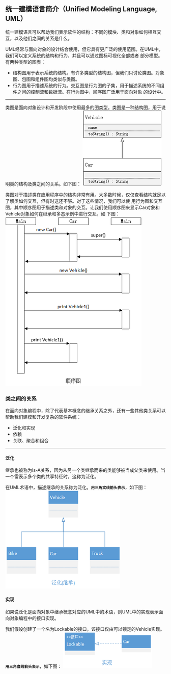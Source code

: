 ## 统一建模语言简介（Unified Modeling Language, UML）
统一建模语言可以帮助我们表示软件的结构：不同的模块、类和对象如何相互交互，以及他们之间的关系是什么。

UML经常与面向对象的设计结合使用，但它具有更广泛的使用范围。在UML中，我们可以定义系统的结构和行为，并且可以通过图标可视化全部或者
部分模型。有两种类型的图表：
- 结构图用于表示系统的结构。有许多类型的结构图，但我们只讨论类图。对象图、包图和组件图均类似与类图。
- 行为图用于描述系统的行为。交互图是行为图的子集，用于描述系统的不同组件之间的控制流和数据流。在行为图中，顺序图广泛用于面向对象
的设计中。

----
类图是面向对象设计和开发阶段中使用最多的图类型。类图是一种结构图，用于说明类的结构及类之间的关系。如下图：
![类图1-1](/src/main/resources/image/basics/knowledge/1-1.png)

类图对于描述类在应用程序中的结构非常有用。大多数时候，仅仅查看结构就足以了解类如何交互，但有时这还不够。对于这些情况，我们可以使
用行为图和交互图，其中顺序图用于描述类和对象的交互。让我们使用顺序图来显示Car对象和Vehicle对象如何在继承和多态示例中进行交互。如
下图：
![顺序图1-2](/src/main/resources/image/basics/knowledge/1-2.png)

### 类之间的关系
在面向对象编程中，除了代表基本概念的继承关系之外，还有一些其他类关系可以帮助我们建模和开发复杂的软件系统：
- 泛化和实现
- 依赖
- 关联、聚合和组合

---
#### 泛化
继承也被称为Is-A关系，因为从另一个类继承而来的类能够被当成父类来使用。当一个雷表示多个类的共享特征时，这称为泛化。

在UML术语中，描述继承的关系称为泛化。**`用三角实线箭头表示`**，如下图：
![泛化](/src/main/resources/image/basics/knowledge/1-3.png)

#### 实现
如果说泛化是面向对象中继承概念对应的UML中的术语，则UML中的实现表示面向对象编程中的接口实现。

我们假设创建了一个名为Lockable的接口，该接口仅由可以锁定的Vehicle实现。**`用三角虚线箭头表示`**，如下图：
![实现](/src/main/resources/image/basics/knowledge/1-4.png)
